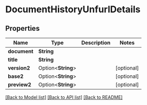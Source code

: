 # DocumentHistoryUnfurlDetails

## Properties

Name | Type | Description | Notes
------------ | ------------- | ------------- | -------------
**document** | **String** |  | 
**title** | **String** |  | 
**version2** | Option<**String**> |  | [optional]
**base2** | Option<**String**> |  | [optional]
**preview2** | Option<**String**> |  | [optional]

[[Back to Model list]](../README.md#documentation-for-models) [[Back to API list]](../README.md#documentation-for-api-endpoints) [[Back to README]](../README.md)


